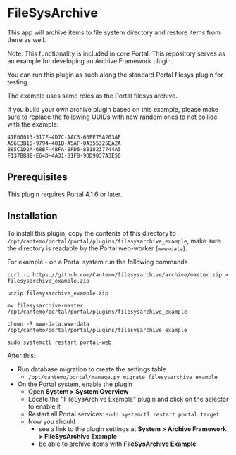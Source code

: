 # FileSysArchive

This app will archive items to file system directory and restore items from there as well.

Note: This functionality is included in core Portal. This repository serves as an example for developing an 
Archive Framework plugin.

You can run this plugin as such along the standard Portal filesys plugin for testing.

The example uses same roles as the Portal filesys archive.

If you build your own archive plugin based on this example, please make sure to
replace the following UUIDs with new random ones to not collide with the example:

    41E00013-517F-4D7C-AAC3-66EE75A203AE
    A56E3B15-9794-481B-A5AF-0A355325EA2A
    B85C1D2A-68BF-4BFA-BFD6-8818237744A5
    F137BBBE-E64D-4A31-B1F8-9DD9037A3E50

## Prerequisites

This plugin requires Portal 4.1.6 or later.

## Installation

To install this plugin, copy the contents of this directory to `/opt/cantemo/portal/portal/plugins/filesysarchive_example`,
make sure the directory is readable by the Portal web-worker (`www-data`).

For example - on a Portal system run the following commands

    curl -L https://github.com/Cantemo/filesysarchive/archive/master.zip > filesysarchive_example.zip

    unzip filesysarchive_example.zip

    mv filesysarchive-master /opt/cantemo/portal/portal/plugins/filesysarchive_example
    
    chown -R www-data:www-data /opt/cantemo/portal/portal/plugins/filesysarchive_example
    
    sudo systemctl restart portal-web

After this:

* Run database migration to create the settings table
    * `/opt/cantemo/portal/manage.py migrate filesysarchive_example`
* On the Portal system, enable the plugin
    * Open **System > System Overview**
    * Locate the "FileSysArchive Example" plugin and click on the selector to enable it
    * Restart all Portal services: `sudo systemctl restart portal.target`
    * Now you should
        * see a link to the plugin settings at **System > Archive Framework > FileSysArchive Example**
        * be able to archive items with **FileSysArchive Example**
 
